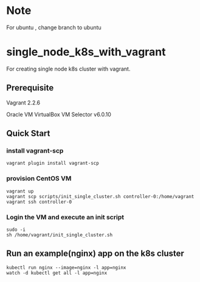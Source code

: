 # Note
For ubuntu , change branch to ubuntu

# single_node_k8s_with_vagrant
For creating single node k8s cluster with vagrant.



## Prerequisite

Vagrant 2.2.6

Oracle VM VirtualBox VM Selector v6.0.10



## Quick Start

### install vagrant-scp

```
vagrant plugin install vagrant-scp
```

### provision CentOS VM

```
vagrant up
vagrant scp scripts/init_single_cluster.sh controller-0:/home/vagrant
vagrant ssh controller-0
```

### Login the VM and execute an init script

```
sudo -i
sh /home/vagrant/init_single_cluster.sh 
```



## Run an example(nginx) app on the k8s cluster

```
kubectl run nginx --image=nginx -l app=nginx
watch -d kubectl get all -l app=nginx
```

